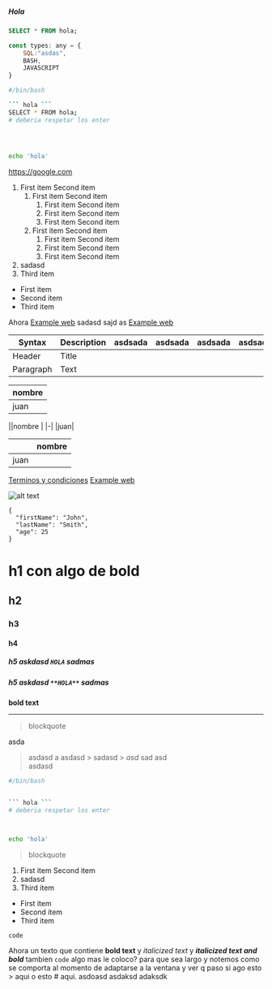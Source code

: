 

##### Hola

```sql
SELECT * FROM hola;
```

```javascript
const types: any = {
    SQL:"asdas",
    BASH,
    JAVASCRIPT
}
```


```bash
#/bin/bash

``` hola ```
SELECT * FROM hola;
# deberia respetar los enter




echo 'hola'
```



<https://google.com>

1. First item Second item
    1. First item Second item
        1. First item Second item
        1. First item Second item
        1. First item Second item
    1. First item Second item
        1. First item Second item
        1. First item Second item
        1. First item Second item
1. sadasd
1. Third item

- First item
- Second item
- Third item



Ahora [Example web](https://www.example.com) sadasd sajd as [Example web](https://www.example.com)


| Syntax | Description | asdsada | asdsada | asdsada | asdsada | asdsada |
| ----------- | ----------- |----------- | ----------- |----------- |----------- |----------- |
| Header | Title |
| Paragraph | Text |


| nombre |
|-|
|juan|

 
||nombre |
|-|
|juan|

| | nombre |
|-| -|
|juan|


[Terminos y condiciones](https://serp.servisofts.com/terminos)
[Example web](https://www.example.com)

![alt text](https://serp.servisofts.com/images/usuario/b2aa9d81-5f63-40ce-ae35-31fbb1417745)
<!-- ![alt text](https://tapeke.servisofts.com/images/restaurante_slider/09dc1983-ffac-46ae-80aa-513e04c5abf4) -->

```
{
  "firstName": "John",
  "lastName": "Smith",
  "age": 25
}
```

# h1 con algo de  **bold**

## h2

### h3

#### h4

##### h5 askdasd **`HOLA`** sadmas
##### h5 askdasd `**HOLA**` sadmas

**bold text**

---

> blockquote

asda

> asdasd
> a asdasd > sadasd > *asd*   sad asd  
> asdasd

```bash
#/bin/bash


``` hola ```
# deberia respetar los enter



echo 'hola'
```



> blockquote

1. First item Second item
1. sadasd
1. Third item

- First item
- Second item
- Third item

`code`


Ahora un texto que contiene **bold text** y *italicized text* y ***italicized text and bold***  tambien `code` algo mas le coloco? para que sea largo y notemos como se comporta al momento de adaptarse a la ventana y ver q paso si ago esto > aqui o esto # aqui.
asdoasd
asdaksd
adaksdk
